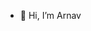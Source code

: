 - 👋 Hi, I’m Arnav 

<!---
ARS-SG/ARS-SG is a ✨ special ✨ repository because its `README.md` (this file) appears on your GitHub profile.
You can click the Preview link to take a look at your changes.
--->
